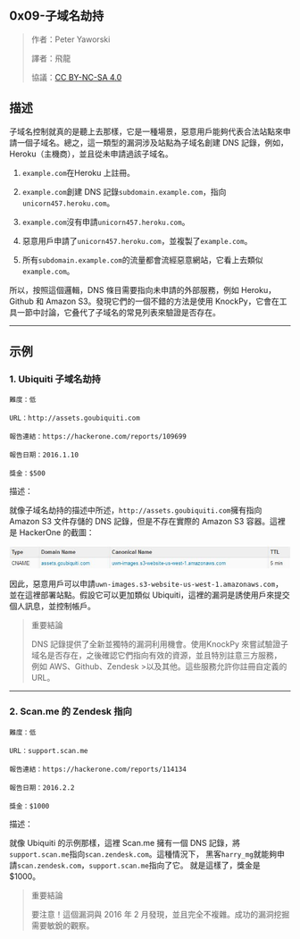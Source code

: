 ## **0x09-子域名劫持**

>作者：Peter Yaworski
>
>譯者：飛龍
>
>協議：[CC BY-NC-SA 4.0](http://creativecommons.org/licenses/by-nc-sa/4.0/)

## **描述**
子域名控制就真的是聽上去那樣，它是一種場景，惡意用戶能夠代表合法站點來申請一個子域名。總之，這一類型的漏洞涉及站點為子域名創建 DNS 記錄，例如，Heroku（主機商），並且從未申請過該子域名。

1. `example.com`在Heroku 上註冊。
<p>

2. `example.com`創建 DNS 記錄`subdomain.example.com`，指向`unicorn457.heroku.com`。
<p>

3. `example.com`沒有申請`unicorn457.heroku.com`。
<p>

4. 惡意用戶申請了`unicorn457.heroku.com`，並複製了`example.com`。
<p>

5. 所有`subdomain.example.com`的流量都會流經惡意網站，它看上去類似`example.com`。
<p>

所以，按照這個邏輯，DNS 條目需要指向未申請的外部服務，例如 Heroku，Github 和 Amazon S3。發現它們的一個不錯的方法是使用 KnockPy，它會在工具一節中討論，它叠代了子域名的常見列表來驗證是否存在。


---

## **示例**


### **1. Ubiquiti 子域名劫持**
```
難度：低

URL：http://assets.goubiquiti.com

報告連結：https://hackerone.com/reports/109699

報告日期：2016.1.10

獎金：$500
```

描述：

就像子域名劫持的描述中所述，`http://assets.goubiquiti.com`擁有指向 Amazon S3 文件存儲的 DNS 記錄，但是不存在實際的 Amazon S3 容器。這裡是 HackerOne 的截圖：


![1](https://raw.githubusercontent.com/dyeat/Document_read/master/Web_Hacking_101/image/13-1.jpg)

因此，惡意用戶可以申請`uwn-images.s3-website-us-west-1.amazonaws.com`，並在這裡部署站點。假設它可以更加類似 Ubiquiti，這裡的漏洞是誘使用戶來提交個人訊息，並控制帳戶。

>重要結論
>
>DNS 記錄提供了全新並獨特的漏洞利用機會。使用KnockPy 來嘗試驗證子域名是否存在，之後確認它們指向有效的資源，並且特別註意三方服務，
>例如 AWS、Github、Zendesk >以及其他。這些服務允許你註冊自定義的 URL。


---

### **2. Scan.me 的 Zendesk 指向**
```
難度：低

URL：support.scan.me

報告連結：https://hackerone.com/reports/114134

報告日期：2016.2.2

獎金：$1000
```
描述：

就像 Ubiquiti 的示例那樣，這裡 Scan.me 擁有一個 DNS 記錄，將`support.scan.me`指向`scan.zendesk.com`。這種情況下，
黑客`harry_mg`就能夠申請`scan.zendesk.com`，`support.scan.me`指向了它。
就是這樣了，獎金是 $1000。

>重要結論
>
>要注意！這個漏洞與 2016 年 2 月發現，並且完全不複雜。成功的漏洞挖掘需要敏銳的觀察。